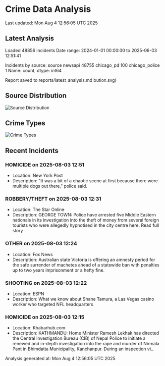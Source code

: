 # Crime Data Analysis
Last updated: Mon Aug  4 12:56:05 UTC 2025

## Latest Analysis

Loaded 48856 incidents
Date range: 2024-01-01 00:00:00 to 2025-08-03 12:51:41

Incidents by source:
source
newsapi           48755
chicago_pd          100
chicago_police        1
Name: count, dtype: int64

Report saved to reports/latest_analysis.md
bution.svg)

## Source Distribution
![Source Distribution](images/source_distribution.svg)

## Crime Types
![Crime Types](images/crime_types.svg)

## Recent Incidents

### HOMICIDE on 2025-08-03 12:51
- Location: New York Post
- Description: "It was a bit of a chaotic scene at first because there were multiple dogs out there," police said.


### ROBBERY/THEFT on 2025-08-03 12:31
- Location: The Star Online
- Description: GEORGE TOWN: Police have arrested five Middle Eastern nationals in its investigation into the theft of money from several foreign tourists who were allegedly hypnotised in the city centre here. Read full story


### OTHER on 2025-08-03 12:24
- Location: Fox News
- Description: Australian state Victoria is offering an amnesty period for the safe surrender of machetes ahead of a statewide ban with penalties up to two years imprisonment or a hefty fine.


### SHOOTING on 2025-08-03 12:22
- Location: ESPN
- Description: What we know about Shane Tamura, a Las Vegas casino worker who targeted NFL headquarters.


### HOMICIDE on 2025-08-03 12:15
- Location: Khabarhub.com
- Description: KATHMANDU: Home Minister Ramesh Lekhak has directed the Central Investigation Bureau (CIB) of Nepal Police to initiate a renewed and in-depth investigation into the rape and murder of Nirmala Pant in Bhimdatta Municipality, Kanchanpur. During an inspection vi…

Analysis generated at: Mon Aug  4 12:56:05 UTC 2025
